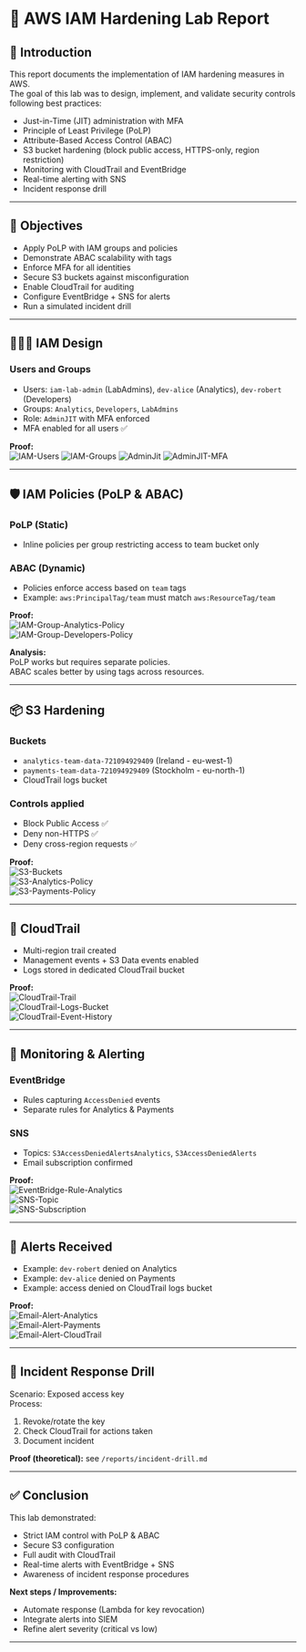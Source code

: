 # 🔐 AWS IAM Hardening Lab Report

## 📖 Introduction
This report documents the implementation of IAM hardening measures in AWS.  
The goal of this lab was to design, implement, and validate security controls following best practices:
- Just-in-Time (JIT) administration with MFA
- Principle of Least Privilege (PoLP)
- Attribute-Based Access Control (ABAC)
- S3 bucket hardening (block public access, HTTPS-only, region restriction)
- Monitoring with CloudTrail and EventBridge
- Real-time alerting with SNS
- Incident response drill

---

## 🎯 Objectives
- Apply PoLP with IAM groups and policies
- Demonstrate ABAC scalability with tags
- Enforce MFA for all identities
- Secure S3 buckets against misconfiguration
- Enable CloudTrail for auditing
- Configure EventBridge + SNS for alerts
- Run a simulated incident drill

---

## 🧑‍🤝‍🧑 IAM Design
### Users and Groups
- Users: `iam-lab-admin` (LabAdmins), `dev-alice` (Analytics), `dev-robert` (Developers)
- Groups: `Analytics`, `Developers`, `LabAdmins`
- Role: `AdminJIT` with MFA enforced
- MFA enabled for all users ✅

**Proof:**  
![IAM-Users](../screenshots/IAM-Users.png)
![IAM-Groups](../screenshots/IAM-Groups.png)
![AdminJit](../screenshots/AdminJIT-created.png)
![AdminJIT-MFA](../screenshots/mfa/AdminJIT-trust-policy-MFA.png)

---

## 🛡️ IAM Policies (PoLP & ABAC)
### PoLP (Static)
- Inline policies per group restricting access to team bucket only

### ABAC (Dynamic)
- Policies enforce access based on `team` tags
- Example: `aws:PrincipalTag/team` must match `aws:ResourceTag/team`

**Proof:**  
![IAM-Group-Analytics-Policy](../screenshots/IAM-Group-Analytics-Policy.png)  
![IAM-Group-Developers-Policy](../screenshots/IAM-Group-Developers-Policy.png)  

**Analysis:**  
PoLP works but requires separate policies.  
ABAC scales better by using tags across resources.

---

## 📦 S3 Hardening
### Buckets
- `analytics-team-data-721094929409` (Ireland - eu-west-1)
- `payments-team-data-721094929409` (Stockholm - eu-north-1)
- CloudTrail logs bucket

### Controls applied
- Block Public Access ✅
- Deny non-HTTPS ✅
- Deny cross-region requests ✅

**Proof:**  
![S3-Buckets](../screenshots/S3-Buckets-Overview.png)  
![S3-Analytics-Policy](../screenshots/S3-Analytics-Policy.png)  
![S3-Payments-Policy](../screenshots/S3-Payments-Policy.png)

---

## 📜 CloudTrail
- Multi-region trail created
- Management events + S3 Data events enabled
- Logs stored in dedicated CloudTrail bucket

**Proof:**  
![CloudTrail-Trail](../screenshots/CloudTrail-Trail-Config.png)  
![CloudTrail-Logs-Bucket](../screenshots/S3-CloudTrailLogs-Bucket.png)  
![CloudTrail-Event-History](../screenshots/CloudTrail-Event-History.png)

---

## 📡 Monitoring & Alerting
### EventBridge
- Rules capturing `AccessDenied` events
- Separate rules for Analytics & Payments

### SNS
- Topics: `S3AccessDeniedAlertsAnalytics`, `S3AccessDeniedAlerts`
- Email subscription confirmed

**Proof:**  
![EventBridge-Rule-Analytics](../screenshots/EventBridge-Rule-Analytics.png)  
![SNS-Topic](../screenshots/SNS-Topic-Analytics.png)  
![SNS-Subscription](../screenshots/SNS-Subscription.png)

---

## 📧 Alerts Received
- Example: `dev-robert` denied on Analytics
- Example: `dev-alice` denied on Payments
- Example: access denied on CloudTrail logs bucket

**Proof:**  
![Email-Alert-Analytics](../screenshots/tests/Email-Alert-Analytics.png)  
![Email-Alert-Payments](../screenshots/tests/Email-Alert-Payments.png)  
![Email-Alert-CloudTrail](../screenshots/tests/Email-Alert-CloudTrailLogs.png)

---

## 🚨 Incident Response Drill
Scenario: Exposed access key  
Process:
1. Revoke/rotate the key
2. Check CloudTrail for actions taken
3. Document incident

**Proof (theoretical):** see `/reports/incident-drill.md`

---

## ✅ Conclusion
This lab demonstrated:
- Strict IAM control with PoLP & ABAC
- Secure S3 configuration
- Full audit with CloudTrail
- Real-time alerts with EventBridge + SNS
- Awareness of incident response procedures

**Next steps / Improvements:**
- Automate response (Lambda for key revocation)
- Integrate alerts into SIEM
- Refine alert severity (critical vs low)

---
